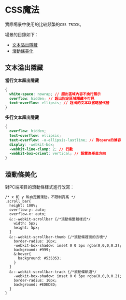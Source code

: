 # CSS魔法

實際場景中使用的比较频繁的`CSS TRICK`。

場景的目錄如下：

- <a href="#/css/README?id=文本溢出隱藏">文本溢出隱藏</a>
- <a href="#/css/README?id=滾動條美化">滾動條美化</a>

## 文本溢出隱藏

**當行文本超出隱藏**

```css
{
  white-space: nowrap; // 超出區域內容不換行展示
  overflow: hidden; // 超出指定區域隱藏不可見
  text-overflow: ellipsis; // 超出的文本以省略號代替
}
```

**多行文本超出隱藏**

```css
{
  overflow: hidden;
  text-overflow: ellipsis;
  text-overflow: -o-ellipsis-lastline; // 對opera的兼容
  display: -webkit-box;
  -webkit-line-clamp: 2; // 行數
  -webkit-box-orient: vertical; // 設置為垂直方向
}
```

## 滾動條美化

對PC端項目的滾動條樣式進行改寫：

```less
/* x 和 y 軸自定義滾動，不限制寬高 */
.scroll_bar{
  height: 100%;
  overflow-y: auto;
  overflow-x: auto;
  &::-webkit-scrollbar {/*滾動條整體樣式*/
    width: 5px;
    height: 5px;
  }
  &::-webkit-scrollbar-thumb {/*滾動條裡面的方塊*/
    border-radius: 10px;
    -webkit-box-shadow: inset 0 0 5px rgba(0,0,0,0.2);
    background: #999;
    &:hover{
      background: #535353;
    }
  }
  &::-webkit-scrollbar-track {/*滾動條軌道*/
    -webkit-box-shadow: inset 0 0 5px rgba(0,0,0,0.2);
    border-radius: 10px;
    background: #EDEDED;
  }
}
```